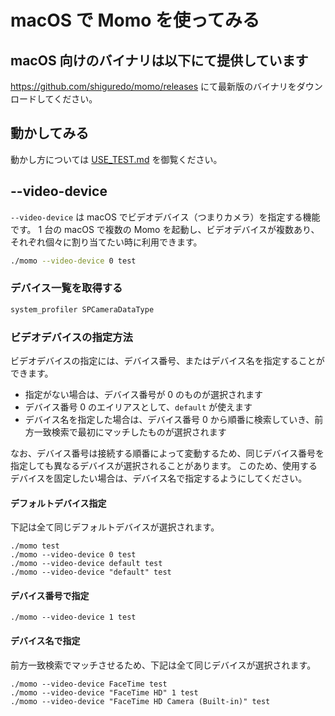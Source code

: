 # macOS で Momo を使ってみる

## macOS 向けのバイナリは以下にて提供しています

<https://github.com/shiguredo/momo/releases> にて最新版のバイナリをダウンロードしてください。

## 動かしてみる

動かし方については [USE_TEST.md](USE_TEST.md) を御覧ください。

## --video-device

`--video-device` は macOS でビデオデバイス（つまりカメラ）を指定する機能です。 1 台の macOS で複数の Momo を起動し、ビデオデバイスが複数あり、それぞれ個々に割り当てたい時に利用できます。

```bash
./momo --video-device 0 test
```

### デバイス一覧を取得する

```bash
system_profiler SPCameraDataType
```

### ビデオデバイスの指定方法

ビデオデバイスの指定には、デバイス番号、またはデバイス名を指定することができます。

- 指定がない場合は、デバイス番号が 0 のものが選択されます
- デバイス番号 0 のエイリアスとして、`default` が使えます
- デバイス名を指定した場合は、デバイス番号 0 から順番に検索していき、前方一致検索で最初にマッチしたものが選択されます

なお、デバイス番号は接続する順番によって変動するため、同じデバイス番号を指定しても異なるデバイスが選択されることがあります。
このため、使用するデバイスを固定したい場合は、デバイス名で指定するようにしてください。

#### デフォルトデバイス指定

下記は全て同じデフォルトデバイスが選択されます。

```console
./momo test
./momo --video-device 0 test
./momo --video-device default test
./momo --video-device "default" test
```

#### デバイス番号で指定

```console
./momo --video-device 1 test
```

#### デバイス名で指定

前方一致検索でマッチさせるため、下記は全て同じデバイスが選択されます。

```console
./momo --video-device FaceTime test
./momo --video-device "FaceTime HD" 1 test
./momo --video-device "FaceTime HD Camera (Built-in)" test
```
